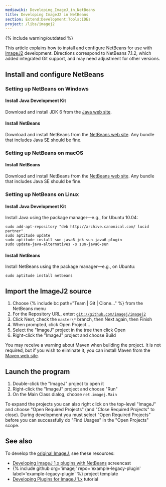 ```yaml
---
mediawiki: Developing_ImageJ_in_NetBeans
title: Developing ImageJ2 in NetBeans
section: Extend:Development:Tools:IDEs
project: /libs/imagej2
---
```


{% include warning/outdated %}

This article explains how to install and configure NetBeans for use with [ImageJ2](/software/imagej2) development. Directions correspond to NetBeans 7.1.2, which added integrated Git support, and may need adjustment for other versions.

## Install and configure NetBeans

### Setting up NetBeans on Windows

#### Install Java Development Kit

Download and install JDK 6 from the [Java web site](http://www.oracle.com/technetwork/java/javase/downloads/).

#### Install NetBeans

Download and install NetBeans from the [NetBeans web site](http://netbeans.org/downloads/). Any bundle that includes Java SE should be fine.

### Setting up NetBeans on macOS

#### Install NetBeans

Download and install NetBeans from the [NetBeans web site](http://netbeans.org/downloads/). Any bundle that includes Java SE should be fine.

### Setting up NetBeans on Linux

#### Install Java Development Kit

Install Java using the package manager—e.g., for Ubuntu 10.04:

```shell
sudo add-apt-repository "deb http://archive.canonical.com/ lucid partner"
sudo aptitude update
sudo aptitude install sun-java6-jdk sun-java6-plugin
sudo update-java-alternatives -s sun-java6-sun
```

#### Install NetBeans

Install NetBeans using the package manager—e.g., on Ubuntu:

```shell
sudo aptitude install netbeans
```

## Import the ImageJ2 source

1.  Choose {% include bc path="Team | Git | Clone..." %} from the NetBeans menu
2.  For the Repository URL, enter: [`git://github.com/imagej/imagej2`](git://github.com/imagej/imagej2)
3.  Click Next, check the `master\*` branch, then Next again, then Finish
4.  When prompted, click Open Project...
5.  Select the "ImageJ" project in the tree then click Open
6.  Right-click the "ImageJ" project and choose Build

You may receive a warning about Maven when building the project. It is not required, but if you wish to eliminate it, you can install Maven from the [Maven web site](http://maven.apache.org/download.html).

## Launch the program

1.  Double-click the "ImageJ" project to open it
2.  Right-click the "ImageJ" project and choose "Run"
3.  On the Main Class dialog, choose `net.imagej.Main`

To expand the projects you can also right click on the top-level "ImageJ" and choose "Open Required Projects" (and "Close Required Projects" to close). During development you must select "Open Required Projects" before you can successfully do "Find Usages" in the "Open Projects" scope.

## See also

To develop the [original ImageJ](/software/imagej), see these resources:

-   [Developing ImageJ 1.x plugins with NetBeans](https://www.youtube.com/watch?v=Ac-6gJ2eRb0) screencast
-   {% include github org='imagej' repo='example-legacy-plugin' label='example-legacy-plugin' %} project template
-   [Developing Plugins for ImageJ 1.x](/develop/ij1-plugins) tutorial
